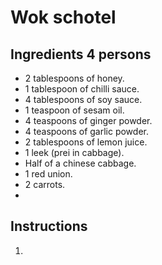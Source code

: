 # Wok schotel

## Ingredients 4 persons
- 2 tablespoons of honey.
- 1 tablespoon of chilli sauce.
- 4 tablespoons of soy sauce.
- 1 teaspoon of sesam oil.
- 4 teaspoons of ginger powder.
- 4 teaspoons of garlic powder.
- 2 tablespoons of lemon juice.
- 1 leek (prei in cabbage).
- Half of a chinese cabbage.
- 1 red union.
- 2 carrots.
- 

## Instructions
1. 